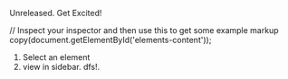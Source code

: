 Unreleased. Get Excited! 


// Inspect your inspector and then use this to get some example markup
copy(document.getElementById('elements-content'));


1. Select an element
2. view in sidebar. dfs!.
